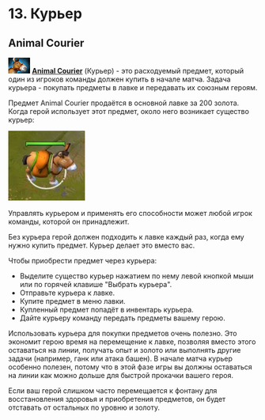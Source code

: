 # 13. Курьер

## Animal Courier

![Курьер предмет](images/13.1_courier_item.png) [**Animal Courier**](https://dota2-ru.gamepedia.com/Animal_Courier) (Курьер) - это расходуемый предмет, который один из игроков команды должен купить в начале матча. Задача курьера - покупать предметы в лавке и передавать их союзным героям.

Предмет Animal Courier продаётся в основной лавке за 200 золота. Когда герой использует этот предмет, около него возникает существо курьер:

![Курьер существо](images/13.2_courier_unit.jpg)

Управлять курьером и применять его способности может любой игрок команды, которой он принадлежит.

Без курьера герой должен подходить к лавке каждый раз, когда ему нужно купить предмет. Курьер делает это вместо вас. 

Чтобы приобрести предмет через курьера:
* Выделите существо курьер нажатием по нему левой кнопкой мыши или по горячей клавише "Выбрать курьера".
* Отправьте курьера к лавке.
* Купите предмет в меню лавки.
* Купленный предмет попадёт в инвентарь курьера.
* Дайте курьеру команду передать предметы вашему герою.

Использовать курьера для покупки предметов очень полезно. Это экономит герою время на перемещение к лавке, позволяя вместо этого оставаться на линии, получать опыт и золото или выполнять другие задачи (например, ганк или атака башен). В начале матча курьер особенно полезен, потому что в этой фазе игры вы должны оставаться на линии как можно дольше для быстрой прокачки вашего героя.

Если ваш герой слишком часто перемещается к фонтану для восстановления здоровья и приобретения предметов, он будет отставать от остальных по уровню и золоту.

